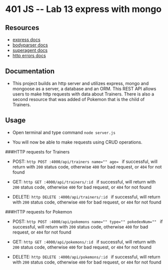 401 JS --  Lab 13 express with mongo
===


## Resources  
* [express docs](http://expressjs.com/en/4x/api.html)
* [bodyparser docs](https://github.com/expressjs/body-parser)
* [superagent docs](https://visionmedia.github.io/superagent/)
* [http errors docs](https://github.com/jshttp/http-errors)


##  Documentation  
* This project builds an http server and utilizes express, mongo and mongoose as a server, a database and an ORM. This REST API allows users to make http requests with data about Trainers. There is also a second resource that was added of Pokemon that is the child of Trainers.

## Usage
* Open terminal and type command `node server.js`

* You will now be able to make requests using CRUD operations.

###HTTP requests for Trainers
* POST: `http POST :4000/api/trainers name="" age= `
  if successful, will return with `200` status code, otherwise `400` for bad request, or `404` for not found

* GET:  `http GET :4000/api/trainers/:id `
  if successful, will return with `200` status code, otherwise `400` for bad request, or `404` for not found

* DELETE:  `http DELETE :4000/api/trainers/:id `
  if successful, will return with `200` status code, otherwise `400` for bad request, or `404` for not found


###HTTP requests for Pokemon
* POST: `http POST :4000/api/pokemons name="" type="" pokedexNum="" `
  if successful, will return with `200` status code, otherwise `400` for bad request, or `404` for not found

* GET:  `http GET :4000/api/pokemons/:id `
  if successful, will return with `200` status code, otherwise `400` for bad request, or `404` for not found

* DELETE:  `http DELETE :4000/api/pokemons/:id `
  if successful, will return with `200` status code, otherwise `400` for bad request, or `404` for not found
